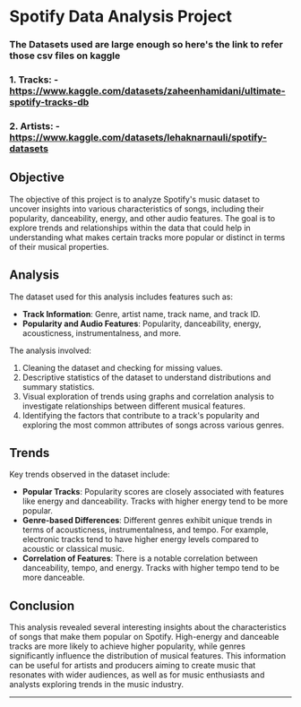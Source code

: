 # Spotify Data Analysis Project

### The Datasets used are large enough so here's the link to refer those csv files on kaggle 
### 1. Tracks: - https://www.kaggle.com/datasets/zaheenhamidani/ultimate-spotify-tracks-db
### 2. Artists: - https://www.kaggle.com/datasets/lehaknarnauli/spotify-datasets

## Objective
The objective of this project is to analyze Spotify's music dataset to uncover insights into various characteristics of songs, including their popularity, danceability, energy, and other audio features. The goal is to explore trends and relationships within the data that could help in understanding what makes certain tracks more popular or distinct in terms of their musical properties.

## Analysis
The dataset used for this analysis includes features such as:
- **Track Information**: Genre, artist name, track name, and track ID.
- **Popularity and Audio Features**: Popularity, danceability, energy, acousticness, instrumentalness, and more.

The analysis involved:
1. Cleaning the dataset and checking for missing values.
2. Descriptive statistics of the dataset to understand distributions and summary statistics.
3. Visual exploration of trends using graphs and correlation analysis to investigate relationships between different musical features.
4. Identifying the factors that contribute to a track's popularity and exploring the most common attributes of songs across various genres.

## Trends
Key trends observed in the dataset include:
- **Popular Tracks**: Popularity scores are closely associated with features like energy and danceability. Tracks with higher energy tend to be more popular.
- **Genre-based Differences**: Different genres exhibit unique trends in terms of acousticness, instrumentalness, and tempo. For example, electronic tracks tend to have higher energy levels compared to acoustic or classical music.
- **Correlation of Features**: There is a notable correlation between danceability, tempo, and energy. Tracks with higher tempo tend to be more danceable.

## Conclusion
This analysis revealed several interesting insights about the characteristics of songs that make them popular on Spotify. High-energy and danceable tracks are more likely to achieve higher popularity, while genres significantly influence the distribution of musical features. This information can be useful for artists and producers aiming to create music that resonates with wider audiences, as well as for music enthusiasts and analysts exploring trends in the music industry.

---
